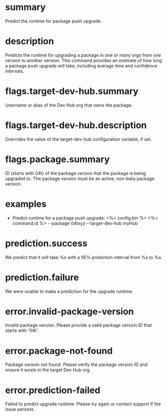 # summary

Predict the runtime for package push upgrade.

# description

Predicts the runtime for upgrading a package in one or many orgs from one version to another version.
This command provides an estimate of how long a package push upgrade will take, including average time and confidence intervals.

# flags.target-dev-hub.summary

Username or alias of the Dev Hub org that owns the package.

# flags.target-dev-hub.description

Overrides the value of the target-dev-hub configuration variable, if set.

# flags.package.summary

ID (starts with 04t) of the package version that the package is being upgraded to. The package version must be an active, non-beta package version.

# examples

- Predict runtime for a package push upgrade:
  <%= config.bin %> <%= command.id %> --package 04txyz --target-dev-hub myHub

# prediction.success

We predict that it will take %s with a 95% prediction interval from %s to %s.

# prediction.failure

We were unable to make a prediction for the upgrade runtime.

# error.invalid-package-version

Invalid package version. Please provide a valid package version ID that starts with '04t'.

# error.package-not-found

Package version not found. Please verify the package version ID and ensure it exists in the target Dev Hub org.

# error.prediction-failed

Failed to predict upgrade runtime. Please try again or contact support if the issue persists.
